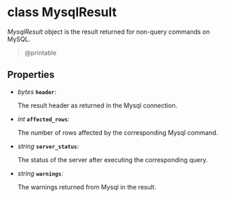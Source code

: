 # class MysqlResult

*MysqlResult* object is the result returned for non-query commands on MySQL.

> @printable

## Properties

- *bytes* **`header`**: 
  
  The result header as returned in the Mysql connection.

- *int* **`affected_rows`**: 
  
  The number of rows affected by the corresponding Mysql command.

- *string* **`server_status`**: 
  
  The status of the server after executing the corresponding query.

- *string* **`warnings`**: 
  
  The warnings returned from Mysql in the result.

